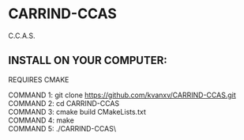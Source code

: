 # CARRIND-CCAS
C.C.A.S.

## INSTALL ON YOUR COMPUTER:

REQUIRES CMAKE

COMMAND 1: git clone https://github.com/kvanxv/CARRIND-CCAS.git \
COMMAND 2: cd CARRIND-CCAS\
COMMAND 3: cmake build CMakeLists.txt\
COMMAND 4: make\
COMMAND 5: ./CARRIND-CCAS\
